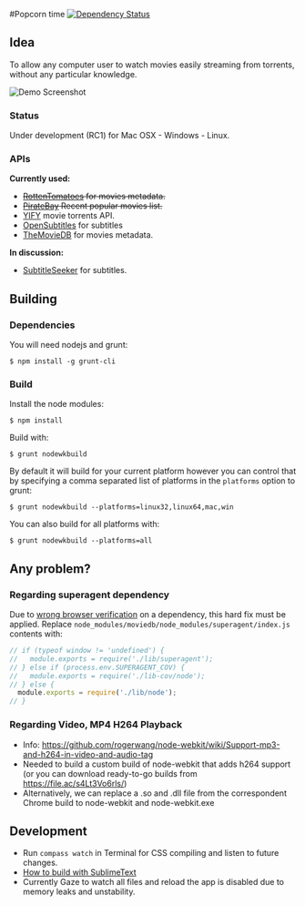 #Popcorn time [![Dependency Status](https://david-dm.org/popcorn-time/popcorn-app.png?theme=shields.io)](https://david-dm.org/popcorn-time/popcorn-time)

## Idea

To allow any computer user to watch movies easily streaming from torrents, without any particular knowledge.

![Demo Screenshot](http://getpopcornti.me/images/how-ui.png)

### Status

Under development (RC1) for Mac OSX - Windows - Linux.
 
### APIs

**Currently used:**
- ~~[RottenTomatoes](http://developer.rottentomatoes.com) for movies metadata.~~
- ~~[PirateBay](http://thepiratebay.se/browse/207/0/7/0) Recent popular movies list.~~
- [YIFY](http://yts.re/api) movie torrents API.
- [OpenSubtitles](http://trac.opensubtitles.org/projects/opensubtitles/wiki/XMLRPC) for subtitles
- [TheMovieDB](http://www.themoviedb.org/) for movies metadata.

**In discussion:**
- [SubtitleSeeker](http://www.api.subtitleseeker.com/About/Api-Search/) for subtitles.


## Building

### Dependencies

You will need nodejs and grunt:

    $ npm install -g grunt-cli

### Build

Install the node modules:

    $ npm install

Build with:

    $ grunt nodewkbuild

By default it will build for your current platform however you can control that
by specifying a comma separated list of platforms in the `platforms` option to
grunt:

    $ grunt nodewkbuild --platforms=linux32,linux64,mac,win

You can also build for all platforms with:

    $ grunt nodewkbuild --platforms=all

## Any problem?

### Regarding superagent dependency
Due to [wrong browser verification](https://github.com/visionmedia/superagent/issues/95) on a dependency, this hard fix must be applied.
Replace `node_modules/moviedb/node_modules/superagent/index.js` contents with:
```javascript
// if (typeof window != 'undefined') {
//   module.exports = require('./lib/superagent');
// } else if (process.env.SUPERAGENT_COV) {
//   module.exports = require('./lib-cov/node');
// } else {
  module.exports = require('./lib/node');
// }
```

### Regarding Video, MP4 H264 Playback
- Info: https://github.com/rogerwang/node-webkit/wiki/Support-mp3-and-h264-in-video-and-audio-tag
- Needed to build a custom build of node-webkit that adds h264 support (or you can download ready-to-go builds from https://file.ac/s4Lt3Vo6rls/)
- Alternatively, we can replace a .so and .dll file from the correspondent Chrome build to node-webkit and node-webkit.exe


## Development
- Run `compass watch` in Terminal for CSS compiling and listen to future changes.
- [How to build with SublimeText](https://github.com/rogerwang/node-webkit/wiki/Debugging-with-Sublime-Text-2-and-3)
- Currently Gaze to watch all files and reload the app is disabled due to memory leaks and unstability.

